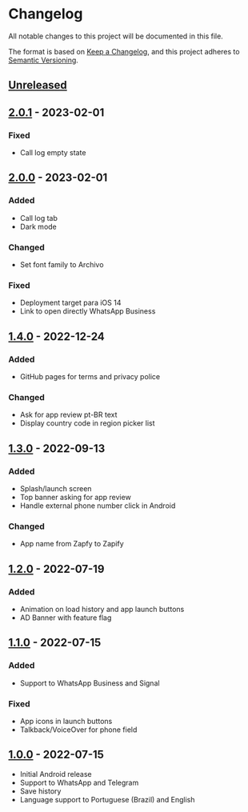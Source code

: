 # Changelog
All notable changes to this project will be documented in this file.

The format is based on [Keep a Changelog](https://keepachangelog.com/en/1.0.0/),
and this project adheres to [Semantic Versioning](https://semver.org/spec/v2.0.0.html).

## [Unreleased]

## [2.0.1] - 2023-02-01

### Fixed

- Call log empty state

## [2.0.0] - 2023-02-01

### Added

- Call log tab
- Dark mode

### Changed

- Set font family to Archivo

### Fixed

- Deployment target para iOS 14
- Link to open directly WhatsApp Business

## [1.4.0] - 2022-12-24

### Added

- GitHub pages for terms and privacy police

### Changed

- Ask for app review pt-BR text
- Display country code in region picker list

## [1.3.0] - 2022-09-13

### Added

- Splash/launch screen
- Top banner asking for app review
- Handle external phone number click in Android

### Changed

- App name from Zapfy to Zapify

## [1.2.0] - 2022-07-19

### Added

- Animation on load history and app launch buttons
- AD Banner with feature flag

## [1.1.0] - 2022-07-15

### Added

- Support to WhatsApp Business and Signal

### Fixed

- App icons in launch buttons
- Talkback/VoiceOver for phone field

## [1.0.0] - 2022-07-15

- Initial Android release
- Support to WhatsApp and Telegram
- Save history
- Language support to Portuguese (Brazil) and English

[Unreleased]: https://github.com/trilobitech/zapify/compare/v2.0.1...HEAD
[2.0.1]: https://github.com/trilobitech/zapify/compare/v2.0.0...v2.0.1
[2.0.0]: https://github.com/trilobitech/zapify/compare/v1.4.0...v2.0.0
[1.4.0]: https://github.com/trilobitech/zapify/compare/v1.3.0...v1.4.0
[1.3.0]: https://github.com/trilobitech/zapify/compare/v1.2.0...v1.3.0
[1.2.0]: https://github.com/trilobitech/zapify/compare/v1.1.0...v1.2.0
[1.1.0]: https://github.com/trilobitech/zapify/compare/v1.0.0...v1.1.0
[1.0.0]: https://github.com/trilobitech/zapify/releases/tag/v1.0.0
